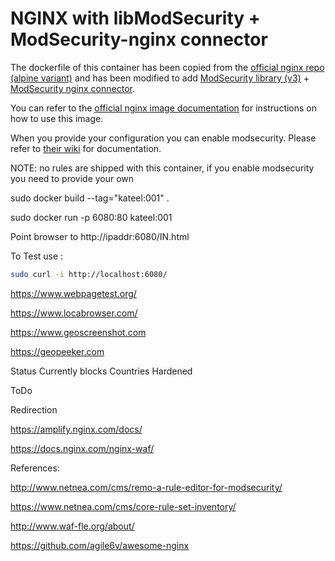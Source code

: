 # NGINX with libModSecurity + ModSecurity-nginx connector
The dockerfile of this container has been copied from the [official nginx repo (alpine variant)](https://raw.githubusercontent.com/nginxinc/docker-nginx/3e8a6ee0603bf6c9cd8846c5fa43e96b13b0f44b/mainline/alpine/Dockerfile)  and has been modified to add [ModSecurity library (v3)](https://github.com/SpiderLabs/ModSecurity/tree/v3/master)  + [ModSecurity nginx connector](https://github.com/SpiderLabs/ModSecurity-nginx).

You can refer to the [official nginx image documentation](https://hub.docker.com/_/nginx/) for instructions on how to use this image.

When you provide your configuration you can enable modsecurity. Please refer to [their wiki](https://github.com/SpiderLabs/ModSecurity/wiki) for documentation.

NOTE: no rules are shipped with this container, if you enable modsecurity you need to provide your own


sudo docker build --tag="kateel:001" .


sudo docker run -p 6080:80 kateel:001

Point browser to http://ipaddr:6080/IN.html

To Test use : 

```sh
sudo curl -i http://localhost:6080/
```

https://www.webpagetest.org/

https://www.locabrowser.com/

https://www.geoscreenshot.com

https://geopeeker.com

Status
Currently blocks Countries
Hardened

ToDo

Redirection

https://amplify.nginx.com/docs/

https://docs.nginx.com/nginx-waf/


References:

http://www.netnea.com/cms/remo-a-rule-editor-for-modsecurity/

https://www.netnea.com/cms/core-rule-set-inventory/

http://www.waf-fle.org/about/

https://github.com/agile6v/awesome-nginx
